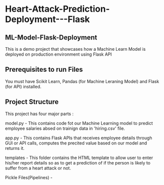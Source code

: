 # Heart-Attack-Prediction-Deployment---Flask

## ML-Model-Flask-Deployment
This is a demo project that showcases how a Machine Learn Model is deployed on production environment using Flask API

## Prerequisites to run Files
You must have Scikit Learn, Pandas (for Machine Leraning Model) and Flask (for API) installed.

## Project Structure
This project has four major parts :

model.py - This contains code fot our Machine Learning model to predict employee salaries absed on trainign data in 'hiring.csv' file.

app.py - This contains Flask APIs that receives employee details through GUI or API calls, computes the precited value based on our model and returns it.

templates - This folder contains the HTML template to allow user to enter his/her report details so as to get a prediction of if the person is likely to suffer from a heart attack or not.

Pickle Files(Pipelines) - 

